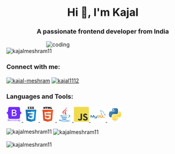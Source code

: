 <h1 align="center">Hi 👋, I'm Kajal</h1>
<h3 align="center">A passionate frontend developer from India</h3>
<img align="right" alt="coding" width="400" src="![image](https://github.com/Kajalmeshram11/Kajalmeshram11/assets/135068642/6ff97f8c-d9a9-4244-bfd6-0c7c56a1d81d)
">

<p align="left"> <img src="https://komarev.com/ghpvc/?username=kajalmeshram11&label=Profile%20views&color=0e75b6&style=flat" alt="kajalmeshram11" /> </p>

<h3 align="left">Connect with me:</h3>
<p align="left">
<a href="https://linkedin.com/in/kajal-meshram" target="blank"><img align="center" src="https://raw.githubusercontent.com/rahuldkjain/github-profile-readme-generator/master/src/images/icons/Social/linked-in-alt.svg" alt="kajal-meshram" height="30" width="40" /></a>
<a href="https://www.leetcode.com/kajal1112" target="blank"><img align="center" src="https://raw.githubusercontent.com/rahuldkjain/github-profile-readme-generator/master/src/images/icons/Social/leet-code.svg" alt="kajal1112" height="30" width="40" /></a>
</p>

<h3 align="left">Languages and Tools:</h3>
<p align="left"> <a href="https://getbootstrap.com" target="_blank" rel="noreferrer"> <img src="https://raw.githubusercontent.com/devicons/devicon/master/icons/bootstrap/bootstrap-plain-wordmark.svg" alt="bootstrap" width="40" height="40"/> </a> <a href="https://www.w3schools.com/css/" target="_blank" rel="noreferrer"> <img src="https://raw.githubusercontent.com/devicons/devicon/master/icons/css3/css3-original-wordmark.svg" alt="css3" width="40" height="40"/> </a> <a href="https://www.w3.org/html/" target="_blank" rel="noreferrer"> <img src="https://raw.githubusercontent.com/devicons/devicon/master/icons/html5/html5-original-wordmark.svg" alt="html5" width="40" height="40"/> </a> <a href="https://www.java.com" target="_blank" rel="noreferrer"> <img src="https://raw.githubusercontent.com/devicons/devicon/master/icons/java/java-original.svg" alt="java" width="40" height="40"/> </a> <a href="https://developer.mozilla.org/en-US/docs/Web/JavaScript" target="_blank" rel="noreferrer"> <img src="https://raw.githubusercontent.com/devicons/devicon/master/icons/javascript/javascript-original.svg" alt="javascript" width="40" height="40"/> </a> <a href="https://www.mysql.com/" target="_blank" rel="noreferrer"> <img src="https://raw.githubusercontent.com/devicons/devicon/master/icons/mysql/mysql-original-wordmark.svg" alt="mysql" width="40" height="40"/> </a> <a href="https://www.python.org" target="_blank" rel="noreferrer"> <img src="https://raw.githubusercontent.com/devicons/devicon/master/icons/python/python-original.svg" alt="python" width="40" height="40"/> </a> </p>

<p><img align="left" src="https://github-readme-stats.vercel.app/api/top-langs?username=kajalmeshram11&show_icons=true&locale=en&layout=compact" alt="kajalmeshram11" /></p>

<p>&nbsp;<img align="center" src="https://github-readme-stats.vercel.app/api?username=kajalmeshram11&show_icons=true&locale=en" alt="kajalmeshram11" /></p>

<p><img align="center" src="https://github-readme-streak-stats.herokuapp.com/?user=kajalmeshram11&" alt="kajalmeshram11" /></p>
